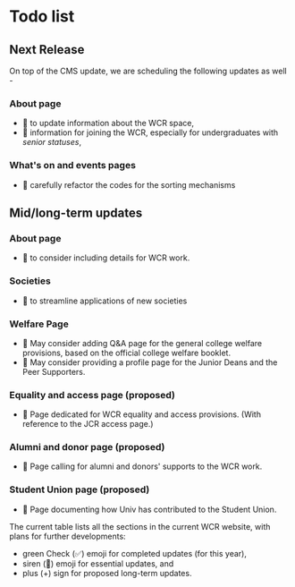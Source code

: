 # Todo list

## Next Release
On top of the CMS update, we are scheduling the following updates as well -

### About page
- 🚨 to update information about the WCR space,
- 🤔 information for joining the WCR, especially for undergraduates with *senior statuses*,

### What's on and events pages
- 🚨 carefully refactor the codes for the sorting mechanisms


## Mid/long-term updates

### About page
- 🤔 to consider including details for WCR work.

### Societies
- 🤔 to streamline applications of new societies

### Welfare Page
- 🤔 May consider adding Q&A page for the general college welfare provisions, based on the official college welfare booklet.
- 🤔 May consider providing a profile page for the Junior Deans and the Peer Supporters.

### Equality and access page (proposed)
- 🤔 Page dedicated for WCR equality and access provisions. (With reference to the JCR access page.)

### Alumni and donor page (proposed)
- 🤔 Page calling for alumni and donors' supports to the WCR work.

### Student Union page (proposed)
- 🤔 Page documenting how Univ has contributed to the Student Union.

The current table lists all the sections in the current WCR website, with plans for further developments:
- green Check (✅) emoji for completed updates (for this year),
- siren (🚨) emoji for essential updates, and 
- plus (+) sign for proposed long-term updates.